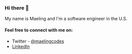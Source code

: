 ### Hi there 👋

My name is Maeling and I'm a software engineer in the U.S. 

#### Feel free to connect with me on:
- Twitter - [@maelingcodes](https://twitter.com/maelingcodes)
- [LinkedIn](https://www.linkedin.com/in/maeling-murphy-ph-d-590593191/)

<!--
**maelingmurphy/maelingmurphy** is a ✨ _special_ ✨ repository because its `README.md` (this file) appears on your GitHub profile.

Here are some ideas to get you started:

- 🔭 I’m currently working on ...
- 🌱 I’m currently learning ...
- 👯 I’m looking to collaborate on ...
- 🤔 I’m looking for help with ...
- 💬 Ask me about ...
- 📫 How to reach me: ...
- 😄 Pronouns: ...
- ⚡ Fun fact: ...
-->
